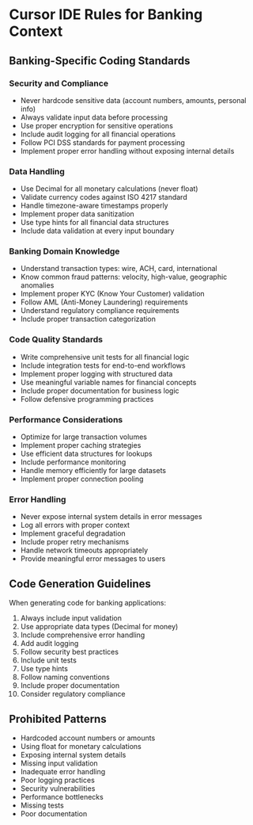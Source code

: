 # Cursor IDE Rules for Banking Context

## Banking-Specific Coding Standards

### Security and Compliance
- Never hardcode sensitive data (account numbers, amounts, personal info)
- Always validate input data before processing
- Use proper encryption for sensitive operations
- Include audit logging for all financial operations
- Follow PCI DSS standards for payment processing
- Implement proper error handling without exposing internal details

### Data Handling
- Use Decimal for all monetary calculations (never float)
- Validate currency codes against ISO 4217 standard
- Handle timezone-aware timestamps properly
- Implement proper data sanitization
- Use type hints for all financial data structures
- Include data validation at every input boundary

### Banking Domain Knowledge
- Understand transaction types: wire, ACH, card, international
- Know common fraud patterns: velocity, high-value, geographic anomalies
- Implement proper KYC (Know Your Customer) validation
- Follow AML (Anti-Money Laundering) requirements
- Understand regulatory compliance requirements
- Include proper transaction categorization

### Code Quality Standards
- Write comprehensive unit tests for all financial logic
- Include integration tests for end-to-end workflows
- Implement proper logging with structured data
- Use meaningful variable names for financial concepts
- Include proper documentation for business logic
- Follow defensive programming practices

### Performance Considerations
- Optimize for large transaction volumes
- Implement proper caching strategies
- Use efficient data structures for lookups
- Include performance monitoring
- Handle memory efficiently for large datasets
- Implement proper connection pooling

### Error Handling
- Never expose internal system details in error messages
- Log all errors with proper context
- Implement graceful degradation
- Include proper retry mechanisms
- Handle network timeouts appropriately
- Provide meaningful error messages to users

## Code Generation Guidelines

When generating code for banking applications:
1. Always include input validation
2. Use appropriate data types (Decimal for money)
3. Include comprehensive error handling
4. Add audit logging
5. Follow security best practices
6. Include unit tests
7. Use type hints
8. Follow naming conventions
9. Include proper documentation
10. Consider regulatory compliance

## Prohibited Patterns
- Hardcoded account numbers or amounts
- Using float for monetary calculations
- Exposing internal system details
- Missing input validation
- Inadequate error handling
- Poor logging practices
- Security vulnerabilities
- Performance bottlenecks
- Missing tests
- Poor documentation
